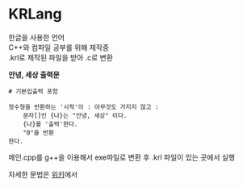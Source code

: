 # KRLang

한글을 사용한 언어 <br>
C++와 컴파일 공부를 위해 제작중 <br>
.krl로 제작된 파일을 받아 .c로 변환

**안녕, 세상 출력문**
```
# 기본입출력 포함

정수형을 반환하는 '시작'이 : 아무것도 가지지 않고 :
    문자[]인 {나}는 "안녕, 세상" 이다.
    {나}를 '출력'한다.
    "0"을 반환
한다.
```

메인.cpp를 g++을 이용해서 exe파일로 변환 후 .krl 파일이 있는 곳에서 실행 

자세한 문법은 [위키](https://github.com/kkwonwon/KRLang/wiki)에서